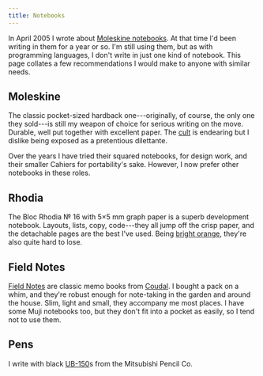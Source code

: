 ```yaml
---
title: Notebooks
---
```


In April 2005 I wrote about [Moleskine notebooks][musings]. At that time I'd
been writing in them for a year or so. I'm still using them, but as with
programming languages, I don't write in just one kind of notebook. This page
collates a few recommendations I would make to anyone with similar needs.

Moleskine
---------

The classic pocket-sized hardback one---originally, of course, the only one
they sold---is still my weapon of choice for serious writing on the move.
Durable, well put together with excellent paper. The [cult][moleskinerie] is
endearing but I dislike being exposed as a pretentious dilettante.

Over the years I have tried their squared notebooks, for design work, and their
smaller Cahiers for portability's sake. However, I now prefer other notebooks
in these roles.

Rhodia
------

The Bloc Rhodia &#8470; 16 with 5&#215;5 mm graph paper is a superb
development notebook. Layouts, lists, copy, code---they all jump off the
crisp paper, and the detachable pages are the best I've used. Being
[bright orange][rhodiadrive], they're also quite hard to lose.

Field Notes
-----------

[Field Notes][fieldnotes] are classic memo books from [Coudal][coudal]. I
bought a pack on a whim, and they're robust enough for note-taking in the
garden and around the house. Slim, light and small, they accompany me most
places. I have some Muji notebooks too, but they don't fit into a pocket as
easily, so I tend not to use them.

Pens
----

I write with black [UB-150][ub150]s from the Mitsubishi Pencil Co.

  [musings]:      $root/2005/04/moleskine-musings
  [moleskinerie]: http://moleskinerie.com
  [rhodiadrive]:  http://rhodiadrive.com
  [fieldnotes]:   http://fieldnotesbrand.com
  [coudal]:       http://coudal.com
  [ub150]:        http://www.uniball.com/catalog/show/product.php?no=5
